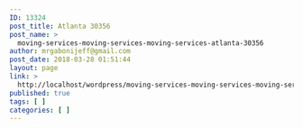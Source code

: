 ```yaml
---
ID: 13324
post_title: Atlanta 30356
post_name: >
  moving-services-moving-services-moving-services-atlanta-30356
author: mrgabonijeff@gmail.com
post_date: 2018-03-28 01:51:44
layout: page
link: >
  http://localhost/wordpress/moving-services-moving-services-moving-services-atlanta-30356/
published: true
tags: [ ]
categories: [ ]
---
```

